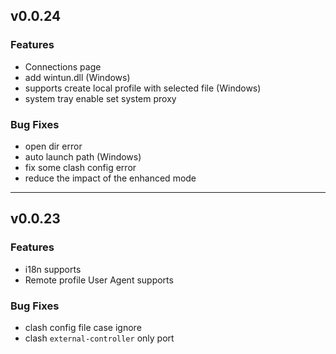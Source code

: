 ## v0.0.24

### Features

- Connections page
- add wintun.dll (Windows)
- supports create local profile with selected file (Windows)
- system tray enable set system proxy

### Bug Fixes

- open dir error
- auto launch path (Windows)
- fix some clash config error
- reduce the impact of the enhanced mode

---

## v0.0.23

### Features

- i18n supports
- Remote profile User Agent supports

### Bug Fixes

- clash config file case ignore
- clash `external-controller` only port
